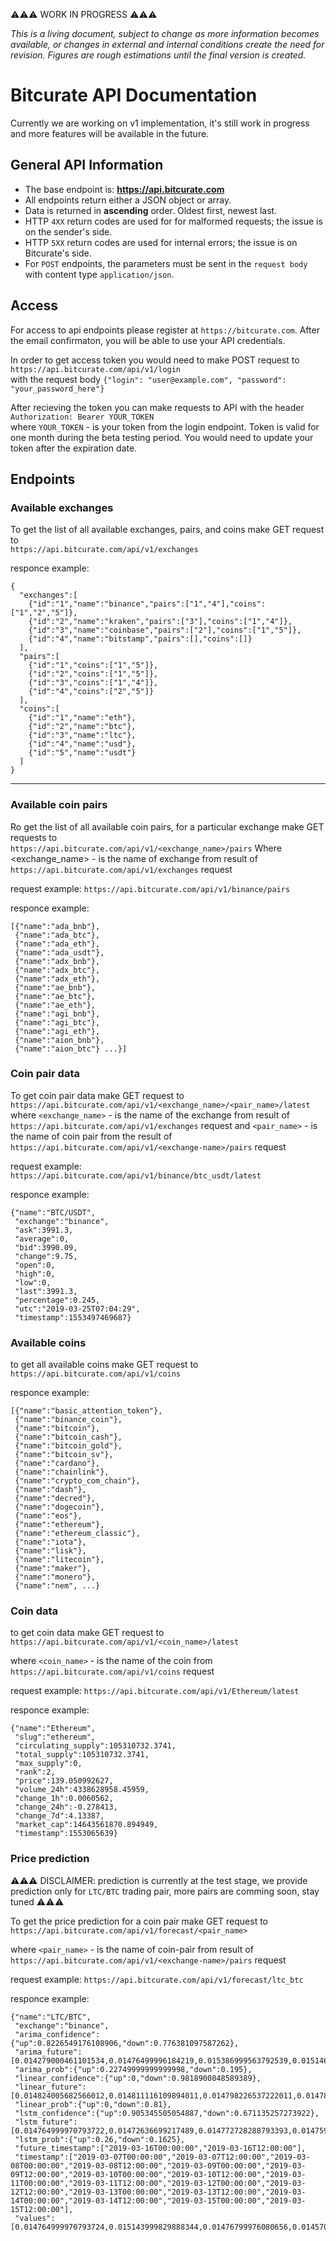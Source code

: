 ⚠️⚠️⚠️ WORK IN PROGRESS ⚠️⚠️⚠️

*This is a living document, subject to change as more information becomes available, or changes in external and internal conditions create the need for revision. Figures are rough estimations until the final version is created.*

# Bitcurate API Documentation
Currently we are working on v1 implementation, it's still work in progress and more features will be available in the future.

## General API Information
* The base endpoint is: **https://api.bitcurate.com**
* All endpoints return either a JSON object or array.
* Data is returned in **ascending** order. Oldest first, newest last.
* HTTP `4XX` return codes are used for for malformed requests;
  the issue is on the sender's side.
* HTTP `5XX` return codes are used for internal errors; the issue is on
  Bitcurate's side.
* For `POST` endpoints, the parameters must be sent in the `request body` with content type
  `application/json`.

## Access
For access to api endpoints please register at `https://bitcurate.com`. After the email confirmaton, you will be able to use your API credentials.

In order to get access token you would need to make POST request to `https://api.bitcurate.com/api/v1/login`\
with the request body `{"login": "user@example.com", "password": "your_password_here"}`

After recieving the token you can make requests to API with the header `Authorization: Bearer YOUR_TOKEN`\
where `YOUR_TOKEN` - is your token from the login endpoint. Token is valid for one month during the beta testing period.
You would need to update your token after the expiration date.


## Endpoints
### Available exchanges

To get the list of all available exchanges, pairs, and coins make GET request to\
`https://api.bitcurate.com/api/v1/exchanges`

responce example:
```
{
  "exchanges":[
    {"id":"1","name":"binance","pairs":["1","4"],"coins":["1","2","5"]},
    {"id":"2","name":"kraken","pairs":["3"],"coins":["1","4"]},
    {"id":"3","name":"coinbase","pairs":["2"],"coins":["1","5"]},
    {"id":"4","name":"bitstamp","pairs":[],"coins":[]}
  ],
  "pairs":[
    {"id":"1","coins":["1","5"]},
    {"id":"2","coins":["1","5"]},
    {"id":"3","coins":["1","4"]},
    {"id":"4","coins":["2","5"]}
  ],
  "coins":[
    {"id":"1","name":"eth"},
    {"id":"2","name":"btc"},
    {"id":"3","name":"ltc"},
    {"id":"4","name":"usd"},
    {"id":"5","name":"usdt"}
  ]
}
```


---------------------------------
### Available coin pairs

Ro get the list of all available coin pairs, for a particular exchange make GET requests to\
`https://api.bitcurate.com/api/v1/<exchange_name>/pairs`
Where <exchange_name> - is the name of exchange from result of `https://api.bitcurate.com/api/v1/exchanges` request

request example:
`https://api.bitcurate.com/api/v1/binance/pairs`

responce example:
```
[{"name":"ada_bnb"},
 {"name":"ada_btc"},
 {"name":"ada_eth"},
 {"name":"ada_usdt"},
 {"name":"adx_bnb"},
 {"name":"adx_btc"},
 {"name":"adx_eth"},
 {"name":"ae_bnb"},
 {"name":"ae_btc"},
 {"name":"ae_eth"},
 {"name":"agi_bnb"},
 {"name":"agi_btc"},
 {"name":"agi_eth"},
 {"name":"aion_bnb"},
 {"name":"aion_btc"} ...}]
 ```

### Coin pair data

To get coin pair data make GET request to\
`https://api.bitcurate.com/api/v1/<exchange_name>/<pair_name>/latest`
where `<exchange_name>` - is the name of the exchange from result of `https://api.bitcurate.com/api/v1/exchanges` request
and `<pair_name>` - is the name of coin pair from the result of `https://api.bitcurate.com/api/v1/<exchange-name>/pairs` request

request example:
 `https://api.bitcurate.com/api/v1/binance/btc_usdt/latest`

responce example:
```
{"name":"BTC/USDT",
 "exchange":"binance",
 "ask":3991.3,
 "average":0,
 "bid":3990.09,
 "change":9.75,
 "open":0,
 "high":0,
 "low":0,
 "last":3991.3,
 "percentage":0.245,
 "utc":"2019-03-25T07:04:29",
 "timestamp":1553497469687}
```
### Available coins

to get all available coins make GET request to\
`https://api.bitcurate.com/api/v1/coins`

responce example:
```
[{"name":"basic_attention_token"},
 {"name":"binance_coin"},
 {"name":"bitcoin"},
 {"name":"bitcoin_cash"},
 {"name":"bitcoin_gold"},
 {"name":"bitcoin_sv"},
 {"name":"cardano"},
 {"name":"chainlink"},
 {"name":"crypto_com_chain"},
 {"name":"dash"},
 {"name":"decred"},
 {"name":"dogecoin"},
 {"name":"eos"},
 {"name":"ethereum"},
 {"name":"ethereum_classic"},
 {"name":"iota"},
 {"name":"lisk"},
 {"name":"litecoin"},
 {"name":"maker"},
 {"name":"monero"},
 {"name":"nem", ...}
```
### Coin data

to get coin data make GET request to\
`https://api.bitcurate.com/api/v1/<coin_name>/latest`

where `<coin_name>` - is the name of the coin from `https://api.bitcurate.com/api/v1/coins` request

request example:
`https://api.bitcurate.com/api/v1/Ethereum/latest`

responce example:
```
{"name":"Ethereum",
 "slug":"ethereum",
 "circulating_supply":105310732.3741,
 "total_supply":105310732.3741,
 "max_supply":0,
 "rank":2,
 "price":139.050992627,
 "volume_24h":4338628958.45959,
 "change_1h":0.0060562,
 "change_24h":-0.278413,
 "change_7d":4.13387,
 "market_cap":14643561870.894949,
 "timestamp":1553065639}
```
### Price prediction

⚠️⚠️⚠️ DISCLAIMER: prediction is currently at the test stage, we provide prediction only for `LTC/BTC` trading pair, more pairs are comming soon, stay tuned ⚠️⚠️⚠️

To get the price prediction for a coin pair make GET request to\
`https://api.bitcurate.com/api/v1/forecast/<pair_name>`

where `<pair_name>` - is the name of coin-pair from result of `https://api.bitcurate.com/api/v1/<exchange-name>/pairs` request

request example:
`https://api.bitcurate.com/api/v1/forecast/ltc_btc`

responce example:
```
{"name":"LTC/BTC",
 "exchange":"binance",
 "arima_confidence":{"up":0.8226549176108906,"down":0.776381097587262},
 "arima_future":[0.014279000461101534,0.01476499996184219,0.015386999563792539,0.015146999617525454,0.014312809353285442,0.014968858537096662,0.015002590313277666,0.014834182589430657,0.014670900397597431,0.014586887767264434,0.01438891690207868,0.014399619146453707,0.014545154534408227,0.014497897772418495,0.014562111340469155,0.014470660248333444,0.014623716553268811,0.014705137486268054,0.014782058421428663,0.014762295915358712],
 "arima_prob":{"up":0.22749999999999998,"down":0.195},
 "linear_confidence":{"up":0,"down":0.9818900848589389},
 "linear_future":[0.014824005682566012,0.014811116109894011,0.014798226537222011,0.014785336964550012,0.014772447391878012,0.014759557819206012,0.014746668246534011,0.014733778673862013,0.014720889101190012,0.014707999528518012,0.014695109955846011,0.014682220383174013,0.014669330810502012,0.014656441237830012,0.014643551665158011,0.014630662092486013,0.014617772519814012,0.014604882947142012,0.014591993374470012,0.014579103801798013],
 "linear_prob":{"up":0,"down":0.81},
 "lstm_confidence":{"up":0.905345505054887,"down":0.671135257273922},
 "lstm_future":[0.014764999970793722,0.01472636699217489,0.014772728288793393,0.01475943844605099,0.014786052778498428,0.01485304190737813,0.014878742529302104,0.014857523017661191,0.014773169625103113,0.01475678135398817,0.014556629124793554,0.014493272487623334,0.014698892672619259,0.01474235104872579,0.01471727608289042,0.014633984630048615,0.014671884334087839,0.014740917324414961,0.014869024262515686,0.01483593543360029],
 "lstm_prob":{"up":0.26,"down":0.1625},
 "future_timestamp":["2019-03-16T00:00:00","2019-03-16T12:00:00"],
 "timestamp":["2019-03-07T00:00:00","2019-03-07T12:00:00","2019-03-08T00:00:00","2019-03-08T12:00:00","2019-03-09T00:00:00","2019-03-09T12:00:00","2019-03-10T00:00:00","2019-03-10T12:00:00","2019-03-11T00:00:00","2019-03-11T12:00:00","2019-03-12T00:00:00","2019-03-12T12:00:00","2019-03-13T00:00:00","2019-03-13T12:00:00","2019-03-14T00:00:00","2019-03-14T12:00:00","2019-03-15T00:00:00","2019-03-15T12:00:00"],
 "values":[0.014764999970793724,0.015143999829888344,0.01476799976080656,0.014570999890565872,0.015143999829888344,0.014929999597370625,0.014728999696671963,0.014600000344216824,0.014588999561965466,0.014279000461101532,0.014592999592423439,0.014632999897003174,0.014593999832868576,0.014587000012397766,0.01450399961322546,0.01476799976080656,0.014832999557256699,0.0148290004581213]}
```
